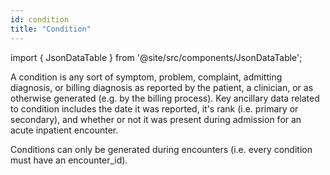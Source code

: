 ```yaml
---
id: condition
title: "Condition"
---
```


import { JsonDataTable } from '@site/src/components/JsonDataTable';

A condition is any sort of symptom, problem, complaint, admitting diagnosis, or billing diagnosis as reported by the patient, a clinician, or as otherwise generated (e.g. by the billing process).  Key ancillary data related to condition includes the date it was reported, it's rank (i.e. primary or secondary), and whether or not it was present during admission for an acute inpatient encounter.

Conditions can only be generated during encounters (i.e. every condition must have an encounter_id).  

<JsonDataTable jsonPath="nodes.model\.the_tuva_project\.core__condition.columns" />